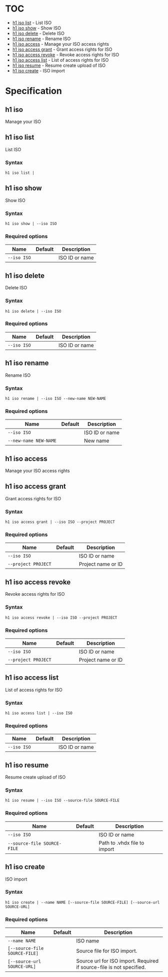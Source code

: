 # TOC

 * [h1 iso list](#h1-iso-list) - List ISO
 * [h1 iso show](#h1-iso-show) - Show ISO
 * [h1 iso delete](#h1-iso-delete) - Delete ISO
 * [h1 iso rename](#h1-iso-rename) - Rename ISO
 * [h1 iso access](#h1-iso-access) - Manage your ISO access rights
  * [h1 iso access grant](#h1-iso-access-grant) - Grant access rights for ISO
  * [h1 iso access revoke](#h1-iso-access-revoke) - Revoke access rights for ISO
  * [h1 iso access list](#h1-iso-access-list) - List of access rights for ISO
 * [h1 iso resume](#h1-iso-resume) - Resume create upload of ISO
 * [h1 iso create](#h1-iso-create) - ISO import


# Specification

## h1 iso

Manage your ISO

## h1 iso list

List ISO

### Syntax

```h1 iso list | ```

## h1 iso show

Show ISO

### Syntax

```h1 iso show | --iso ISO```

### Required options

| Name | Default | Description | 
| ---- | ------- | ----------- |
| ```--iso ISO``` |  | ISO ID or name |

## h1 iso delete

Delete ISO

### Syntax

```h1 iso delete | --iso ISO```

### Required options

| Name | Default | Description | 
| ---- | ------- | ----------- |
| ```--iso ISO``` |  | ISO ID or name |

## h1 iso rename

Rename ISO

### Syntax

```h1 iso rename | --iso ISO --new-name NEW-NAME```

### Required options

| Name | Default | Description | 
| ---- | ------- | ----------- |
| ```--iso ISO``` |  | ISO ID or name |
| ```--new-name NEW-NAME``` |  | New name |

## h1 iso access

Manage your ISO access rights

## h1 iso access grant

Grant access rights for ISO

### Syntax

```h1 iso access grant | --iso ISO --project PROJECT```

### Required options

| Name | Default | Description | 
| ---- | ------- | ----------- |
| ```--iso ISO``` |  | ISO ID or name |
| ```--project PROJECT``` |  | Project name or ID |

## h1 iso access revoke

Revoke access rights for ISO

### Syntax

```h1 iso access revoke | --iso ISO --project PROJECT```

### Required options

| Name | Default | Description | 
| ---- | ------- | ----------- |
| ```--iso ISO``` |  | ISO ID or name |
| ```--project PROJECT``` |  | Project name or ID |

## h1 iso access list

List of access rights for ISO

### Syntax

```h1 iso access list | --iso ISO```

### Required options

| Name | Default | Description | 
| ---- | ------- | ----------- |
| ```--iso ISO``` |  | ISO ID or name |

## h1 iso resume

Resume create upload of ISO

### Syntax

```h1 iso resume | --iso ISO --source-file SOURCE-FILE```

### Required options

| Name | Default | Description | 
| ---- | ------- | ----------- |
| ```--iso ISO``` |  | ISO ID or name |
| ```--source-file SOURCE-FILE``` |  | Path to .vhdx file to import |

## h1 iso create

ISO import

### Syntax

```h1 iso create | --name NAME [--source-file SOURCE-FILE] [--source-url SOURCE-URL]```

### Required options

| Name | Default | Description | 
| ---- | ------- | ----------- |
| ```--name NAME``` |  | ISO name |
| ```[--source-file SOURCE-FILE]``` |  | Source file for ISO import. |
| ```[--source-url SOURCE-URL]``` |  | Source url for ISO import. Required if source-file is not specified. |

